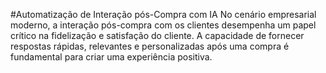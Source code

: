 #Automatização de Interação pós-Compra com IA
No cenário empresarial moderno, a interação pós-compra com os clientes desempenha um papel crítico na fidelização e satisfação do cliente. A capacidade de fornecer respostas rápidas, relevantes e personalizadas após uma compra é fundamental para criar uma experiência positiva.
